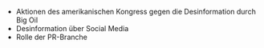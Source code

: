- Aktionen des amerikanischen Kongress gegen die Desinformation durch Big Oil
- Desinformation über Social Media
- Rolle der PR-Branche